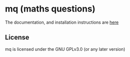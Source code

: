# mq (maths questions)

The documentation, and installation instructions are [here](https://noisytoot.org/post/mq)

## License
mq is licensed under the GNU GPLv3.0 (or any later version)
